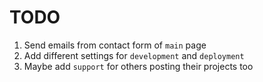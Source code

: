 # TODO

1. Send emails from contact form of `main` page
2. Add different settings for `development` and `deployment`
3. Maybe add `support` for others posting their projects too
